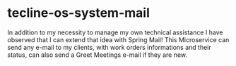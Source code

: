 # tecline-os-system-mail

In addition to my necessity to manage my own technical assistance I have observed that I can extend that idea with Spring Mail! This Microservice can send any e-mail to my clients, with work orders informations and their status, can also send a Greet Meetings e-mail if they are new.

